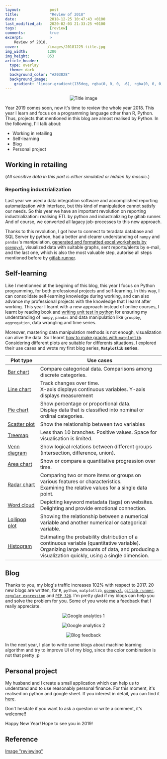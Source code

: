 ```yaml
---
layout:             post
title:              "Review of 2018"
date:               2018-12-25 10:47:43 +0100
last_modified_at:   2020-02-03 21:33:25 +0100
tags:               [review]
comments:           true
excerpt:            >
    Review of 2018.
cover:             /images/20181225-title.jpg
img_width:         1280
img_height:        853
article_header:
  type: overlay
  theme: dark
  background_color: "#203028"
  background_image:
    gradient: "linear-gradient(135deg, rgba(0, 0, 0, .6), rgba(0, 0, 0, .4))"
---
```


<p align="center">
  <img alt="Title image"
  src="{{ site.baseurl }}/images/20181225-title.jpg"/>
</p>

Year 2019 comes soon, now it's time to review the whole year 2018. This year I
learn and focus on a programming language other than R, Python. Thus, projects
that mentioned in this blog are almost realised by Python. In the following,
I'll talk about:
- Working in retailing
- Self-learning
- Blog
- Personal project

## Working in retailing
(_All sensitive data in this part is either simulated or hidden by mosaic._)
### Reporting industrialization
Last year we used a data integration software and accomplished reporting
automatization with interface, but this kind of manipulation cannot satisfy our
needs. So this year we have an important revolution on reporting
industrialization: realising ETL by python and industrializing by gitlab runner.
And of course, we converted all lagacy job-processes to this new approach.

Thanks to this revolution, I got how to connect to teradata database and SQL
Server by python, had a better and clearer understanding of `numpy` and `pandas`'s
manipulation, [generated and formatted excel worksheets by `openpyxl`][blog openpyxl],
visualized data with suitable graphs, sent reports/alerts by e-mail, and the
last one, which is also the most valuable step, autorise all steps mentioned
before by [gitlab runner][blog gitlab runner].

## Self-learning
Like I mentionned at the begining of this blog, this year I focus on Python
programming, for both professional projects and self-learning. In this way, I
can consolidate self-learning knowledge during working, and can also advance
my professional projects with the knowledge that I learnt after working. This
year I learnt with a new approach instead of online courses, I learnt by
reading book and [writing unit test in python][unittest] for ensuring my
understanding of `numpy`, `pandas` and data manipulation like `groupby`,
`aggregation`, data wrangling and time series.

Moreover, mastering data manipulation methods is not enough, visualization can
alive the data. So I learnt [how to make graphs with `matplotlib`][intro to matplotlib].
Considering different plots are suitable for differents situations, I explored
their use cases and wrote my first blog series, **`Matplotlib` series**.

|**Plot type**|**Use cases**|
|-------------|-------------|
|[Bar chart][series1]|Compare categorical data. Comparisons among discrete categories.|
|[Line chart][series2]|Track changes over time.<br>X-axis displays continuous variables. Y-axis displays measurement|
|[Pie chart][series3]|Show percentage or proportional data.<br>Display data that is classified into nominal or ordinal categories.|
|[Scatter plot][series4]|Show the relationship between two variables|
|[Treemap][series5]|Less than 10 branches. Positive values. Space for visualisation is limited.|
|[Venn diagram][series6]|Show logical relations between different groups (intersection, difference, union).|
|[Area chart][series7]|Show or compare a quantitative progression over time.|
|[Radar chart][series8]|Comparing two or more items or groups on various features or characteristics.<br>Examining the relative values for a single data point.|
|[Word cloud][series9]|Depicting keyword metadata (tags) on websites.<br>Delighting and provide emotional connection.|
|[Lollipop plot][series10]|Showing the relationship between a numerical variable and another numerical or categorical variable.|
|[Histogram][series11]|Estimating the probability distribution of a continuous variable (quantitative variable).<br>Organizing large amounts of data, and producing a visualization quickly, using a single dimension.|

## Blog
Thanks to you, my blog's traffic increases 102% with respect to 2017. 20 new
blogs are written, for `R`, `python`, `matplotlib`, [`openpyxl`][blog openpyxl],
[`gitlab runner`][blog gitlab runner], [`regular expression`][blog regex] and
[`PEP 328`][blog pep328]. I'm pretty glad if my blogs can help you and solve
the problem for you. Some of you wrote me a feedback that I really appreciate.

<p align="center">
  <img alt="Google analytics 1"
  src="{{ site.baseurl }}/images/20181225-google-analytics-1.png"/>
</p>

<p align="center">
  <img alt="Google analytics 2"
  src="{{ site.baseurl }}/images/20181225-google-analytics-2.png"/>
</p>

<p align="center">
  <img alt="Blog feedback"
  src="{{ site.baseurl }}/images/20181225-blog-comments.png"/>
</p>

In the next year, I plan to write some blogs about machine learning algorithm
and try to improve UI of my blog, since the color combination is not that
pretty ;p

## Personal project
My husband and I create a small application which can help us to understand and
to use reasonably personal finance. For this moment, it's realised on python
and google sheet. If you interest in detail, you can find it [here][personal finance].

Don't hesitate if you want to ask a queston or write a comment, it's welcome!!

Happy New Year! Hope to see you in 2019!

## Reference
[Image "reviewing"][title image]

[blog openpyxl]: https://jingwen-z.github.io/how-to-munipulate-excel-workbook-by-python/
[blog gitlab runner]: https://jingwen-z.github.io/automate-py-jobs-by-gitlab-runner/
[blog regex]: https://jingwen-z.github.io/how-to-play-with-regular-expression-via-python/
[blog pep328]: https://jingwen-z.github.io/python-pep-328-import-and-build-package/
[WU]: https://www.franprix.fr/article/quand-franprix-rencontre-western-union_a13551/1
[unittest]: https://github.com/jingwen-z/python-playground
[intro to matplotlib]: https://jingwen-z.github.io/introduction-to-matplotlibpyplot/
[series1]: https://jingwen-z.github.io/data-viz-with-matplotlib-series1-bar-chart/
[series2]: https://jingwen-z.github.io/data-viz-with-matplotlib-series2-line-chart/
[series3]: https://jingwen-z.github.io/data-viz-with-matplotlib-series3-pie-chart/
[series4]: https://jingwen-z.github.io/data-viz-with-matplotlib-series4-scatter-plot/
[series5]: https://jingwen-z.github.io/data-viz-with-matplotlib-series5-treemap/
[series6]: https://jingwen-z.github.io/data-viz-with-matplotlib-series6-venn-diagram/
[series7]: https://jingwen-z.github.io/data-viz-with-matplotlib-series7-area-chart/
[series8]: https://jingwen-z.github.io/data-viz-with-matplotlib-series8-radar-chart/
[series9]: https://jingwen-z.github.io/data-viz-with-matplotlib-series9-word-cloud/
[series10]: https://jingwen-z.github.io/data-viz-with-matplotlib-series10-lollipop-plot/
[series11]: https://jingwen-z.github.io/data-viz-with-matplotlib-series11-histogram/
[personal finance]: https://mincong-h.github.io/2018/10/25/personal-finance-data-collection/
[title image]: https://pixabay.com/en/person-forest-outdoor-standing-731476/
